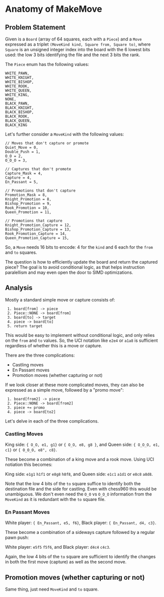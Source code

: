 # Anatomy of MakeMove

## Problem Statement
Given is a `Board` (array of 64 squares, each with a `Piece`) and a `Move` expressed as a triplet
`(MoveKind kind, Square from, Square to)`, where `Square` is an unsigned integer index into the
board with the 6 lowest bits used: the low 3 bits identifying the file and the next 3 bits the rank.

The `Piece` enum has the following values:

    WHITE_PAWN,
    WHITE_KNIGHT,
    WHITE_BISHOP,
    WHITE_ROOK,
    WHITE_QUEEN,
    WHITE_KING,
    NONE,
    BLACK_PAWN,
    BLACK_KNIGHT,
    BLACK_BISHOP,
    BLACK_ROOK,
    BLACK_QUEEN,
    BLACK_KING

Let's further consider a `MoveKind` with the following values:

    // Moves that don't capture or promote
    Quiet_Move = 0,
    Double_Push = 1,
    O_O = 2,
    O_O_O = 3,

    // Captures that don't promote
    Capture_Mask = 4,
    Capture = 4,
    En_Passant = 5,

    // Promotions that don't capture
    Promotion_Mask = 8,
    Knight_Promotion = 8,
    Bishop_Promotion = 9,
    Rook_Promotion = 10,
    Queen_Promotion = 11,

    // Promotions that capture
    Knight_Promotion_Capture = 12,
    Bishop_Promotion_Capture = 13,
    Rook_Promotion_Capture = 14,
    Queen_Promotion_Capture = 15,

So, a `Move` needs 16 bits to encode: 4 for the `kind` and 6 each for the `from` and `to` squares.

The question is how to efficiently update the board and return the captured piece? The goal is to
avoid conditional logic, as that helps instruction paralellism and may even open the door to SIMD
optimizations.

## Analysis
Mostly a standard simple move or capture consists of:
```
 1. board[from] -> piece
 2. Piece::NONE -> board[from]
 3. board[to] -> target
 4. piece -> board[to]
 5. return target
```
This would be easy to implement without conditional logic, and only relies on the `from` and `to`
values. So, the UCI notation like `e2e4` or `a1a8` is sufficient regardless of whether this is a
move or capture.

There are the three complications:
 * Castling moves
 * En Passant moves
 * Promotion moves (whether capturing or not)

If we look closer at these more complicated moves, they can also be expressed as a simple move,
followed by a "promo move":
```
 1. board[from2] -> piece
 2. Piece::NONE -> board[from2]
 3. piece += promo
 4. piece -> board[to2]
 ```
Let's delve in each of the three complications.

### Castling Moves

King side: `{ O_O, e1, g1}` or `{ O_O, e8, g8 }`, and
Queen side: `{ O_O_O, e1, c1}` or `{ O_O_O, e8", c8}`.

These become a combination of a king move and a rook move. Using UCI notiation this becomes:

King side: `e1g1` `h1f1` or `e8g8` `h8f8`, and
Queen side: `e1c1` `a1d1` or `e8c8` `a8d8`.

Note that the low 4 bits of the `to` square suffice to identify both the destination file and the
side for castling. Even with chess960 this would be unambiguous. We don't even need the
`O_O` vs `O_O_O` information from the `MoveKind` as it is redundant with the `to`
square file.

### En Passant Moves

White player: `{ En_Passant, e5, f6}`,
Black player: `{ En_Passant, d4, c3}`.

These become a combination of a sideways capture followed by a regular pawn push:

White player: `e5f5` `f5f6`, and
Black player: `d4c4` `c4c3`.

Again, the low 4 bits of the `to` square are sufficient to identify the changes in both the first
move (capture) as well as the second move.

## Promotion moves (whether capturing or not)

Same thing, just need `MoveKind` and `to` square.